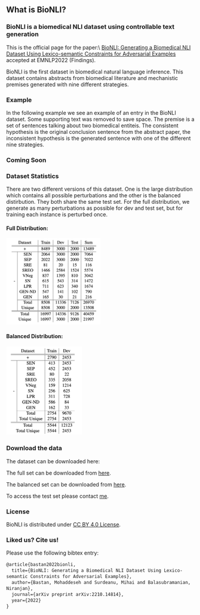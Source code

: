 ## What is BioNLI?
### BioNLI is a biomedical NLI dataset using controllable text generation


This is the official page for the paper:\\
<a href='https://arxiv.org/abs/2210.14814'> BioNLI: Generating a Biomedical NLI Dataset Using Lexico-semantic Constraints for Adversarial Examples </a>  
accepted at EMNLP2022 (Findings).
 <!-- You can find our paper <a href='https://arxiv.org/abs/2205.04652'> here </a> -->

<!-- Mohaddeseh Bastan, Nishant Shankar, Mihai Surdeanu, Niranjan Balasubramanian.  -->

BioNLI is the first dataset in biomedical natural language inference. This dataset contains abstracts from biomedical literature and mechanistic premises generated with nine different strategies. 

### Example
In the following example we see an example of an entry in the BioNLI dataset. Some supporting text was removed to save space. The premise is a set of sentences talking about two biomedical entiteis. The consistent hypothesis is the original conclusion sentence from the abstract paper, the inconsistent hypothesis is the generated sentence with one of the different nine strategies.

### Coming Soon ###


<!-- <img src="assets/img/dataexample_v3.drawio.svg" alt="Image of SuMe stats"/> -->

### Dataset Statistics

There are two different versions of this dataset. One is the large distribution which contains all possible perturbations and the other is the balanced distirbution. They both share the same test set. For the full distribution, we generate as many perturbations as possible for dev and test set, but for training each instance is perturbed once.
#### Full Distribution:

<img src="assets/img/full.png" alt="Image of full stats" width="50%" height="#"/>


#### Balanced Distribution:

<img src="assets/img/balanced.png" alt="Image of balanced stats" width="40%" height="#" />




### Download the data

The dataset can be downloaded here:

The full set can be downloaded from <a href="https://drive.google.com/drive/folders/1-wNvAYs4ULJFNkeVHaUJM3U7slX-vtiB?usp=sharing">here</a>.

The balanced set can be downloaded from <a href="https://drive.google.com/drive/folders/187W4RCk1cJnKKO95NPljxZYelUgMOHf8?usp=sharing">here</a>. 

To access the test set please contact <a href = "mailto: mbastan@cs.stonybrook.edu">me</a>.

### License

BioNLI is distributed under <a href="https://creativecommons.org/licenses/by/4.0/">CC BY 4.0 License</a>. 


### Liked us? Cite us!

Please use the following bibtex entry:
```
@article{bastan2022bionli,
  title={BioNLI: Generating a Biomedical NLI Dataset Using Lexico-semantic Constraints for Adversarial Examples},
  author={Bastan, Mohaddeseh and Surdeanu, Mihai and Balasubramanian, Niranjan},
  journal={arXiv preprint arXiv:2210.14814},
  year={2022}
}
```

